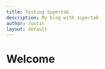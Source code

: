 ```yaml
---
title: Testing Supertab
description: My blog with supertab
author: Justin
layout: default
---
```


# Welcome

